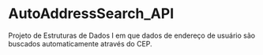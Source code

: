 # AutoAddressSearch_API
Projeto de Estruturas de Dados I em que dados de endereço de usuário são buscados automaticamente através do CEP.
